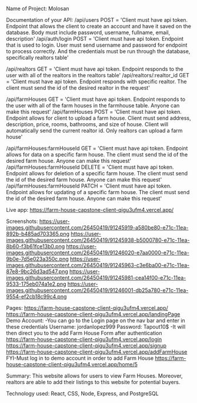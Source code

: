 Name of Project: Molosan

Documentation of your API:
/api/users POST = 'Client must have api token. Endpoint that allows the client to create an account and have it saved on the database. Body must include password, username, fullname, email, description'
/api/auth/login POST = 'Client must have api token. Endpoint that is used to login. User must send username and password for endpoint to process correctly. And the credentials must be run through the database, specifically realtors table'

/api/realtors GET = 'Client must have api token. Endpoint responds to the user with all of the realtors in the realtors table'
/api/realtors/:realtor_id GET = 'Client must have api token. Endpoint responds with specific realtor. The client must send the id of the desired realtor in the request'

/api/farmHouses GET = 'Client must have api token. Endpoint responds to the user with all of the farm houses in the farmhouse table. Anyone can make this request'
/api/farmHouses POST = 'Client must have api token. Endpoint allows for client to upload a farm house. Client must send address, description, price, rooms, bathrooms, and size of house. Client will automatically send the current realtor id. Only realtors can upload a farm house'

/api/farmHouses:farmHouseId GET = 'Client must have api token. Endpoint allows for data on a specific farm house. The client must send the id of the desired farm house. Anyone can make this request'
/api/farmHouses:farmHouseId DELETE = 'Client must have api token. Endpoint allows for deletion of a specific farm house. The client must send the id of the desired farm house. Anyone can make this request'
/api/farmHouses:farmHouseId PATCH = 'Client must have api token. Endpoint allows for updating of a specific farm house. The client must send the id of the desired farm house. Anyone can make this request'

Live app: https://farm-house-capstone-client-qigu3ufm4.vercel.app/

Screenshots: 
https://user-images.githubusercontent.com/26450419/91245919-a580be80-e71c-11ea-892b-b485ad703365.png
https://user-images.githubusercontent.com/26450419/91245938-b5000780-e71c-11ea-8b60-f3b61fce13b0.png
https://user-images.githubusercontent.com/26450419/91246020-e7aa0000-e71c-11ea-9b0e-7d5e023a350c.png
https://user-images.githubusercontent.com/26450419/91245963-c3e6ba00-e71c-11ea-87e8-9bc26d3ad547.png
https://user-images.githubusercontent.com/26450419/91245981-cea14f00-e71c-11ea-9533-175eb074a1e2.png
https://user-images.githubusercontent.com/26450419/91246001-db25a780-e71c-11ea-9554-ef2cb18c99c4.png

Pages:
https://farm-house-capstone-client-qigu3ufm4.vercel.app/
https://farm-house-capstone-client-qigu3ufm4.vercel.app/landingPage
  Demo Account:
-You can go to the Login page on the nav bar and enter in these credentials
Username: jordanlopez999
Password: Tapout10$
-It will then direct you to the add Farm House Form after authentication
https://farm-house-capstone-client-qigu3ufm4.vercel.app/login
https://farm-house-capstone-client-qigu3ufm4.vercel.app/signup
https://farm-house-capstone-client-qigu3ufm4.vercel.app/addFarmHouse FYI-Must log in to demo account in order to add Farm House
https://farm-house-capstone-client-qigu3ufm4.vercel.app/home/5

Summary: 
This website allows for users to view Farm Houses. Moreover, realtors are able to add their listings to this website for potential buyers.

Technology used: 
React, CSS, Node, Express, and PostgreSQL
